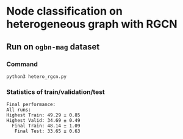 # Node classification on heterogeneous graph with RGCN

## Run on `ogbn-mag` dataset

### Command
```
python3 hetero_rgcn.py
```

### Statistics of train/validation/test
```
Final performance: 
All runs:
Highest Train: 49.29 ± 0.85
Highest Valid: 34.69 ± 0.49
  Final Train: 48.14 ± 1.09
   Final Test: 33.65 ± 0.63
```